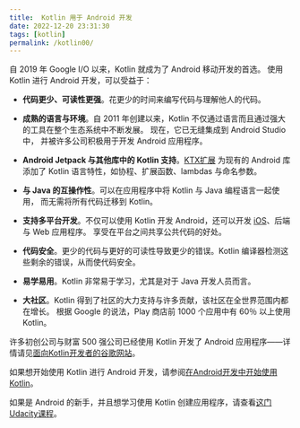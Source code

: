 ```yaml
---
title:  Kotlin 用于 Android 开发
date: 2022-12-20 23:31:30
tags: [kotlin]
permalink: /kotlin00/
---
```


自 2019 年 Google I/O 以来，Kotlin 就成为了 Android 移动开发的首选。
使用 Kotlin 进行 Android 开发，可以受益于：

- **代码更少、可读性更强**。花更少的时间来编写代码与理解他人的代码。

- **成熟的语言与环境**。自 2011 年创建以来，Kotlin 不仅通过语言而且通过强大的工具在整个生态系统中不断发展。 现在，它已无缝集成到 Android Studio 中， 并被许多公司积极用于开发 Android 应用程序。

- **Android Jetpack 与其他库中的 Kotlin 支持**。[KTX扩展](https://developer.android.com/kotlin/ktx) 为现有的 Android 库添加了 Kotlin 语言特性，如协程、扩展函数、lambdas 与命名参数。

- **与 Java 的互操作性**。可以在应用程序中将 Kotlin 与 Java 编程语言一起使用， 而无需将所有代码迁移到 Kotlin。

- **支持多平台开发**。不仅可以使用 Kotlin 开发 Android，还可以开发 [iOS](https://kotlinlang.org/lp/mobile/)、后端与 Web 应用程序。 享受在平台之间共享公共代码的好处。

- **代码安全**。更少的代码与更好的可读性导致更少的错误。Kotlin 编译器检测这些剩余的错误，从而使代码安全。

- **易学易用**。Kotlin 非常易于学习，尤其是对于 Java 开发人员而言。

- **大社区**。Kotlin 得到了社区的大力支持与许多贡献，该社区在全世界范围内都在增长。 根据 Google 的说法，Play 商店前 1000 个应用中有 60％ 以上使用 Kotlin。

许多初创公司与财富 500 强公司已经使用 Kotlin 开发了 Android 应用程序——详情请见[面向Kotlin开发者的谷歌网站](https://developer.android.com/kotlin)。

如果想开始使用 Kotlin 进行 Android 开发，请参阅[在Android开发中开始使用Kotlin](https://developer.android.com/kotlin/get-started)。

如果是 Android 的新手，并且想学习使用 Kotlin 创建应用程序，请查看[这门Udacity课程](https://www.udacity.com/course/developing-android-apps-with-kotlin--ud9012)。